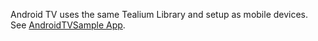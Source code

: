 Android TV uses the same Tealium Library and setup as mobile devices. See [AndroidTVSample App](https://github.com/Tealium/tealium-android/tree/master/Samples/AndroidTVSample).